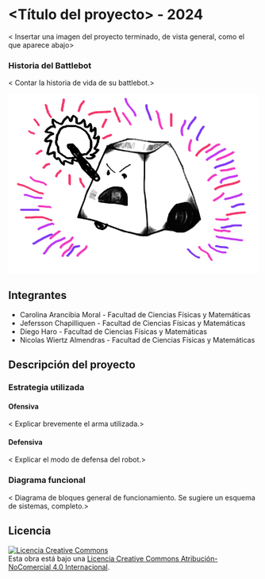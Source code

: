 # <Título del proyecto> - 2024

< Insertar una imagen del proyecto terminado, de vista general, como el que aparece abajo>

### Historia del Battlebot
< Contar la historia de vida de su battlebot.>
  
![Robot Ejemplo](/multimedia/robot_ejemplo.png)

## Integrantes
- Carolina Arancibia Moral - Facultad de Ciencias Físicas y Matemáticas
- Jefersson Chapilliquen - Facultad de Ciencias Físicas y Matemáticas
- Diego Haro - Facultad de Ciencias Físicas y Matemáticas
- Nicolas Wiertz Almendras - Facultad de Ciencias Físicas y Matemáticas


## Descripción del proyecto
  
### Estrategia utilizada
  
#### Ofensiva
< Explicar brevemente el arma utilizada.>

#### Defensiva
< Explicar el modo de defensa del robot.>

### Diagrama funcional
< Diagrama de bloques general de funcionamiento. Se sugiere un esquema de sistemas, completo.>

## Licencia
<a rel="license" href="http://creativecommons.org/licenses/by-nc/4.0/"><img alt="Licencia Creative Commons" style="border-width:0" src="https://i.creativecommons.org/l/by-nc/4.0/88x31.png" /></a><br />Esta obra está bajo una <a rel="license" href="http://creativecommons.org/licenses/by-nc/4.0/">Licencia Creative Commons Atribución-NoComercial 4.0 Internacional</a>.
